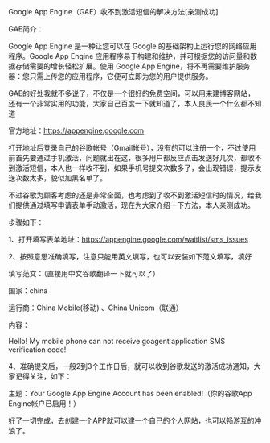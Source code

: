 Google App Engine（GAE）收不到激活短信的解决方法[亲测成功]

GAE简介：

Google App Engine 是一种让您可以在 Google 的基础架构上运行您的网络应用程序。Google App Engine 应用程序易于构建和维护，并可根据您的访问量和数据存储需要的增长轻松扩展。使用 Google App Engine，将不再需要维护服务器：您只需上传您的应用程序，它便可立即为您的用户提供服务。

GAE的好处我就不多说了，不仅是一个很好的免费空间，可以用来建博客网站，还有一个非常实用的功能，大家自己百度一下就知道了，本人良民一个什么都不知道

官方地址：https://appengine.google.com

打开地址后登录自己的谷歌帐号（Gmail帐号），没有的可以注册一个，不过使用前首先要通过手机激活，问题就出在这，很多用户都反应点击发送好几次，都收不到激活短信，本人也一样收不到，如果手机号提交次数多了，会出现错误，提示发送次数太多，貌似加黑名单了。

不过谷歌为顾客考虑的还是非常全面，也考虑到了收不到激活短信时的情况，给我们提供通过填写申请表单手动激活，现在为大家介绍一下方法，本人亲测成功。

步骤如下：

1、打开填写表单地址：https://appengine.google.com/waitlist/sms_issues



2、按照意思准确填写，注意只能用英文填写，也可以安装如下范文填写，填好

填写范文：（直接用中文谷歌翻译一下就可以了）

国家：china

运行商：China Mobile(移动) 、China Unicom（联通）

内容：

Hello!
My mobile phone can not receive goagent application SMS verification code!





4、准确提交后，一般2到3个工作日后，就可以收到谷歌发送的激活成功通知，大家记得关注，如下：

主题：Your Google App Engine Account has been enabled!（你的谷歌App Engine帐户已启用！）

好了一切完成，去创建一个APP就可以建一个自己的个人网站，也可以畅游互的冲浪了。